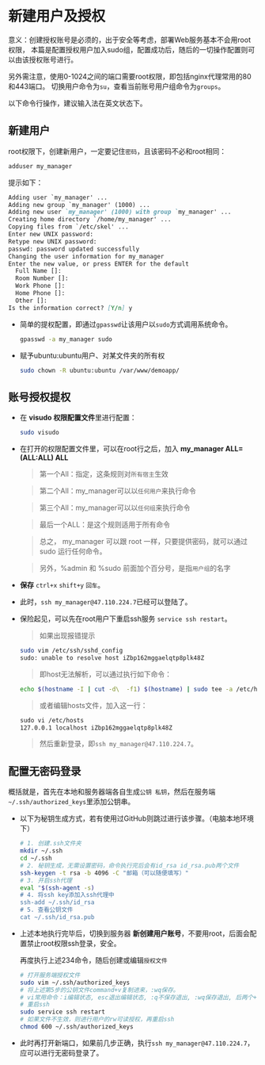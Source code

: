 # 新建用户及授权

意义：创建授权账号是必须的，出于安全等考虑，部署Web服务基本不会用root权限，
本篇是配置授权用户加入sudo组，配置成功后，随后的一切操作配置则可以由该授权账号进行。

另外需注意，使用0-1024之间的端口需要root权限，即包括nginx代理常用的80和443端口。
切换用户命令为`su`，查看当前账号用户组命令为`groups`。

以下命令行操作，建议输入法在英文状态下。

## 新建用户

root权限下，创建新用户，一定要记住`密码`，且该密码不必和root相同：

```sh
adduser my_manager
```

提示如下：

```md
Adding user `my_manager' ...
Adding new group `my_manager' (1000) ...
Adding new user `my_manager' (1000) with group `my_manager' ...
Creating home directory `/home/my_manager' ...
Copying files from `/etc/skel' ...
Enter new UNIX password: 
Retype new UNIX password: 
passwd: password updated successfully
Changing the user information for my_manager
Enter the new value, or press ENTER for the default
  Full Name []:
  Room Number []:
  Work Phone []:
  Home Phone []:
  Other []:
Is the information correct? [Y/n] y
```

- 简单的提权配置，即通过`gpasswd`让该用户以`sudo`方式调用系统命令。

    ```sh
    gpasswd -a my_manager sudo
    ```

- 赋予ubuntu:ubuntu用户、对某文件夹的所有权

    ```sh
    sudo chown -R ubuntu:ubuntu /var/www/demoapp/
    ```

## 账号授权提权

- 在 **visudo 权限配置文件**里进行配置：

  ``` sh
  sudo visudo
  ```

- 在打开的权限配置文件里，可以在root行之后，加入 **my_manager ALL=(ALL:ALL) ALL**
  > 第一个All：指定，这条规则对`所有宿主`生效

  > 第二个All：my_manager可以以`任何用户`来执行命令

  > 第三个All：my_manager可以以`任何组`来执行命令

  > 最后一个ALL：是这个规则适用于所有命令

  > 总之， my_manager 可以跟 root 一样，只要提供密码，就可以通过 sudo 运行任何命令。

  > 另外，%admin 和 %sudo 前面加个百分号，是指`用户组`的名字

- **保存** `ctrl+x` `shift+y` `回车`。

- 此时，`ssh my_manager@47.110.224.7`已经可以登陆了。

- 保险起见，可以先在root用户下重启ssh服务 `service ssh restart`。

  > 如果出现报错提示

  ```sh
  sudo vim /etc/ssh/sshd_config
  sudo: unable to resolve host iZbp162mggaelqtp8plk48Z
  ```

  > 即host无法解析，可以通过执行如下命令：

  ```sh
  echo $(hostname -I | cut -d\  -f1) $(hostname) | sudo tee -a /etc/hosts
  ```

  > 或者编辑hosts文件，加入这一行：

  ```md
  sudo vi /etc/hosts
  127.0.0.1 localhost iZbp162mggaelqtp8plk48Z
  ```

  > 然后重新登录，即`ssh my_manager@47.110.224.7`。

## 配置无密码登录

概括就是，首先在本地和服务器端各自生成`公钥 私钥`，然后在服务端`~/.ssh/authorized_keys`里添加公钥串。

- 以下为秘钥生成方式，若有使用过GitHub则跳过进行该步骤。（电脑本地环境下）

  ```sh
  # 1. 创建.ssh文件夹
  mkdir ~/.ssh
  cd ~/.ssh
  # 2. 秘钥生成，无需设置密码，命令执行完后会有id_rsa id_rsa.pub两个文件
  ssh-keygen -t rsa -b 4096 -C "邮箱（可以随便填写）"
  # 3. 开启ssh代理
  eval "$(ssh-agent -s)
  # 4. 将ssh key添加入ssh代理中
  ssh-add ~/.ssh/id_rsa
  # 5. 查看公钥文件
  cat ~/.ssh/id_rsa.pub
  ```

- 上述本地执行完毕后，切换到服务器 **新创建用户账号**，不要用root，后面会配置禁止root权限ssh登录，安全。
  
  再度执行上述234命令，随后创建或编辑`授权文件`

  ```sh
  # 打开服务端授权文件
  sudo vim ~/.ssh/authorized_keys
  # 将上述第5步的公钥文件command+v复制进来，:wq保存。
  # vi常用命令：i编辑状态, esc退出编辑状态, :q不保存退出, :wq保存退出, 后两个+!表示强制退出，如”:wq!“
  # 重启ssh
  sudo service ssh restart
  # 如果文件不生效，则进行用户的rw可读授权，再重启ssh
  chmod 600 ~/.ssh/authorized_keys
  ```

- 此时再打开新端口，如果前几步正确，执行`ssh my_manager@47.110.224.7`，应可以进行无密码登录了。
